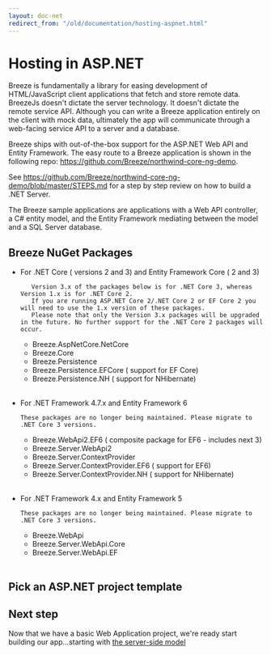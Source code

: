 ```yaml
---
layout: doc-net
redirect_from: "/old/documentation/hosting-aspnet.html"
---
```

# Hosting in ASP.NET


Breeze is fundamentally a library for easing development of HTML/JavaScript client applications that fetch and store remote data. BreezeJs doesn't dictate the server technology. It doesn't dictate the remote service API. Although you can write a Breeze application entirely on the client with mock data, ultimately the app will communicate through a web-facing service API to a server and a database.

Breeze ships with out-of-the-box support for the ASP.NET Web API and Entity Framework. The easy route to a Breeze application is shown in the following repo: https://github.com/Breeze/northwind-core-ng-demo. 

See https://github.com/Breeze/northwind-core-ng-demo/blob/master/STEPS.md for a step by step review on how to build a .NET Server. 

The Breeze sample applications are applications with a Web API controller, a C# entity model, and the Entity Framework mediating between the model and a SQL Server database.

## Breeze NuGet Packages

- For .NET Core ( versions 2 and 3) and Entity Framework Core ( 2 and 3)

         Version 3.x of the packages below is for .NET Core 3, whereas Version 1.x is for .NET Core 2.
         If you are running ASP.NET Core 2/.NET Core 2 or EF Core 2 you will need to use the 1.x version of these packages.
         Please note that only the Version 3.x packages will be upgraded in the future. No further support for the .NET Core 2 packages will occur.
    
    - Breeze.AspNetCore.NetCore
    - Breeze.Core
    - Breeze.Persistence
    - Breeze.Persistence.EFCore ( support for EF Core)
    - Breeze.Persistence.NH   ( support for NHibernate)
    <br/><br/>

- For .NET Framework 4.7.x  and Entity Framework 6 

      These packages are no longer being maintained. Please migrate to .NET Core 3 versions.

     - Breeze.WebApi2.EF6  ( composite package for EF6 - includes next 3)
     - Breeze.Server.WebApi2
     - Breeze.Server.ContextProvider
     - Breeze.Server.ContextProvider.EF6  ( support for EF6)
     - Breeze.Server.ContextProvider.NH ( support for NHibernate)
     <br><br>

- For .NET Framework 4.x and Entity Framework 5   

      These packages are no longer being maintained. Please migrate to .NET Core 3 versions.

     - Breeze.WebApi
     - Breeze.Server.WebApi.Core
     - Breeze.Server.WebApi.EF
     <br/><br/>

## Pick an ASP.NET project template


## Next step

Now that we have a basic Web Application project, we're ready start building our app...starting with [the server-side model](/doc-net/ef-serverside-model)
